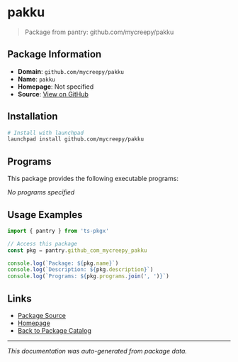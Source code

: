 # pakku

> Package from pantry: github.com/mycreepy/pakku

## Package Information

- **Domain**: `github.com/mycreepy/pakku`
- **Name**: `pakku`
- **Homepage**: Not specified
- **Source**: [View on GitHub](https://github.com/pkgxdev/pantry/tree/main/projects/github.com/mycreepy/pakku/package.yml)

## Installation

```bash
# Install with launchpad
launchpad install github.com/mycreepy/pakku
```

## Programs

This package provides the following executable programs:

*No programs specified*

## Usage Examples

```typescript
import { pantry } from 'ts-pkgx'

// Access this package
const pkg = pantry.github_com_mycreepy_pakku

console.log(`Package: ${pkg.name}`)
console.log(`Description: ${pkg.description}`)
console.log(`Programs: ${pkg.programs.join(', ')}`)
```

## Links

- [Package Source](https://github.com/pkgxdev/pantry/tree/main/projects/github.com/mycreepy/pakku/package.yml)
- [Homepage](#)
- [Back to Package Catalog](../package-catalog.md)

---

*This documentation was auto-generated from package data.*
